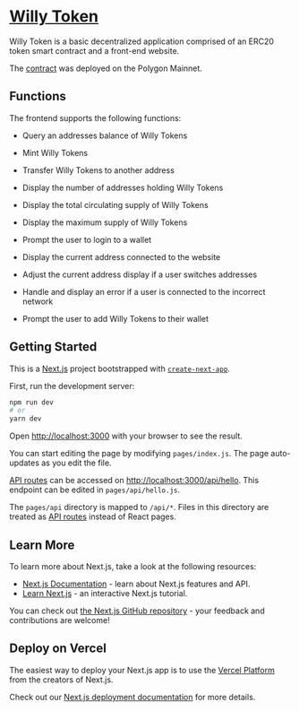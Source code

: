 # [Willy Token](http://willytoken.ca/)

Willy Token is a basic decentralized application comprised of an ERC20 token smart contract and a front-end website.

The [contract](https://polygonscan.com/address/0x2057201f0302d873439fea544ed3c7542acc48e1) was deployed on the Polygon Mainnet.



## Functions
The frontend supports the following functions:

- Query an addresses balance of Willy Tokens
- Mint Willy Tokens
- Transfer Willy Tokens to another address
- Display the number of addresses holding Willy Tokens
- Display the total circulating supply of Willy Tokens
- Display the maximum supply of Willy Tokens

- Prompt the user to login to a wallet
- Display the current address connected to the website
- Adjust the current address display if a user switches addresses
- Handle and display an error if a user is connected to the incorrect network
- Prompt the user to add Willy Tokens to their wallet

 


## Getting Started

This is a [Next.js](https://nextjs.org/) project bootstrapped with [`create-next-app`](https://github.com/vercel/next.js/tree/canary/packages/create-next-app).

First, run the development server:

```bash
npm run dev
# or
yarn dev
```

Open [http://localhost:3000](http://localhost:3000) with your browser to see the result.

You can start editing the page by modifying `pages/index.js`. The page auto-updates as you edit the file.

[API routes](https://nextjs.org/docs/api-routes/introduction) can be accessed on [http://localhost:3000/api/hello](http://localhost:3000/api/hello). This endpoint can be edited in `pages/api/hello.js`.

The `pages/api` directory is mapped to `/api/*`. Files in this directory are treated as [API routes](https://nextjs.org/docs/api-routes/introduction) instead of React pages.

## Learn More

To learn more about Next.js, take a look at the following resources:

- [Next.js Documentation](https://nextjs.org/docs) - learn about Next.js features and API.
- [Learn Next.js](https://nextjs.org/learn) - an interactive Next.js tutorial.

You can check out [the Next.js GitHub repository](https://github.com/vercel/next.js/) - your feedback and contributions are welcome!

## Deploy on Vercel

The easiest way to deploy your Next.js app is to use the [Vercel Platform](https://vercel.com/new?utm_medium=default-template&filter=next.js&utm_source=create-next-app&utm_campaign=create-next-app-readme) from the creators of Next.js.

Check out our [Next.js deployment documentation](https://nextjs.org/docs/deployment) for more details.
